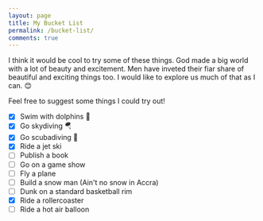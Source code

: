 ```yaml
---
layout: page
title: My Bucket List
permalink: /bucket-list/
comments: true
---
```

I think it would be cool to try some of these things. God made a big world with a lot of beauty and excitement. Men have inveted their fiar share of beautiful and exciting things too. I would like to explore us much of that as I can. 😊  

Feel free to suggest some things I could try out!

- [x] Swim with dolphins 🐬
- [x] Go skydiving 🪂
- [x] Go scubadiving 🤿
- [x] Ride a jet ski
- [ ] Publish a book
- [ ] Go on a game show
- [ ] Fly a plane
- [ ] Build a snow man (Ain't no snow in Accra)
- [ ] Dunk on a standard basketball rim
- [x] Ride a rollercoaster
- [ ] Ride a hot air balloon
